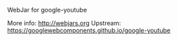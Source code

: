 WebJar for google-youtube

More info: http://webjars.org
Upstream:  https://googlewebcomponents.github.io/google-youtube